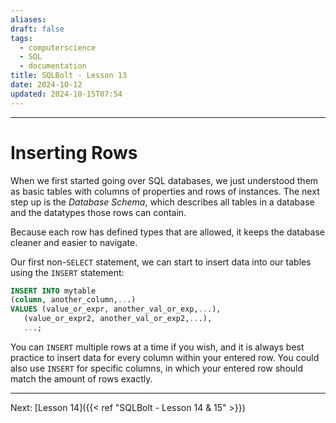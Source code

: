 ```yaml
---
aliases: 
draft: false
tags:
  - computerscience
  - SQL
  - documentation
title: SQLBolt - Lesson 13
date: 2024-10-12
updated: 2024-10-15T07:54
---
```


-------------------------------------------------------------------------------

# Inserting Rows

When we first started going over SQL databases, we just understood them as basic tables with columns of properties and rows of instances. The next step up is the *Database Schema*, which describes all tables in a database and the datatypes those rows can contain.

Because each row has defined types that are allowed, it keeps the database cleaner and easier to navigate.

Our first non-`SELECT` statement, we can start to insert data into our tables using the `INSERT` statement:

```SQL
INSERT INTO mytable
(column, another_column,...)
VALUES (value_or_expr, another_val_or_exp,...),
   (value_or_expr2, another_val_or_exp2,...),
   ...;
```


You can `INSERT` multiple rows at a time if you wish, and it is always best practice to insert data for every column within your entered row. You could also use `INSERT` for specific columns, in which your entered row should match the amount of rows exactly. 


---
Next: 
[Lesson 14]({{< ref "SQLBolt - Lesson 14 & 15" >}}) 
